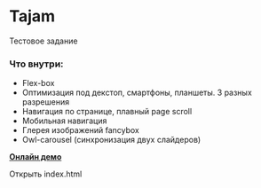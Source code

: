 # Tajam
Тестовое задание


### Что внутри:

- Flex-box
- Оптимизация под декстоп, смартфоны, планшеты. 3 разных разрешения
- Навигация по странице, плавный page scroll
- Мобильная навигация
- Глерея изображений fancybox
- Owl-carousel (синхронизация двух слайдеров)

[**Онлайн демо**](https://romankashik.github.io/Tajam/)

Открыть index.html
